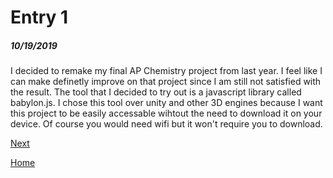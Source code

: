 # Entry 1
##### 10/19/2019

I decided to remake my final AP Chemistry project from last year. I feel like I can make definetly improve on that project since I am still not satisfied with the result.
The tool that I decided to try out is a javascript library called babylon.js. I chose this tool over unity and other 3D engines because I want this project to be
easily accessable wihtout the need to download it on your device. Of course you would need wifi but it won't require you to download.

[Next](entry02.md)

[Home](../README.md)